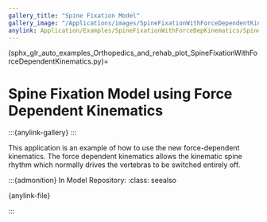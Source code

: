 ```yaml
---
gallery_title: "Spine Fixation Model"
gallery_image: "/Applications/images/SpineFixationWithForceDependentKinematics.webp"
anylink: Application/Examples/SpineFixationWithForceDepKinematics/SpineFixationWithForceDependentKinematics.main.any
---
```


(sphx_glr_auto_examples_Orthopedics_and_rehab_plot_SpineFixationWithForceDependentKinematics.py)=

# Spine Fixation Model using Force Dependent Kinematics


:::{anylink-gallery} 
:::

This application is an example of how to use the new force-dependent
kinematics. The force dependent kinematics allows the kinematic spine
rhythm which normally drives the vertebras to be switched entirely off.

:::{admonition} In Model Repository:
:class: seealso

{anylink-file}` `

:::
